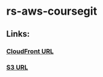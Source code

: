# rs-aws-coursegit

## Links:

### [CloudFront URL](https://d2bs78jl4b9jgg.cloudfront.net/)



### [S3 URL](http://rs-aws-course-bucket2.s3-website-eu-west-1.amazonaws.com/)




